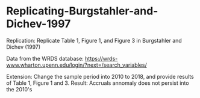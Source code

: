 # Replicating-Burgstahler-and-Dichev-1997

Replication: Replicate Table 1, Figure 1, and Figure 3 in Burgstahler and Dichev (1997)

Data from the WRDS database: https://wrds-www.wharton.upenn.edu/login/?next=/search_variables/

Extension: Change the sample period into 2010 to 2018, and provide results of Table 1, Figure 1 and 3.
Result: Accruals annomaly does not persist into the 2010's
